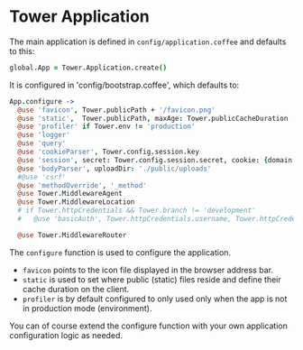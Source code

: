 # Tower Application

The main application is defined in `config/application.coffee` and defaults to this:

```coffeescript
global.App = Tower.Application.create()
```
It is configured in 'config/bootstrap.coffee', which defaults to:

``` coffeescript
App.configure ->
  @use 'favicon', Tower.publicPath + '/favicon.png'
  @use 'static',  Tower.publicPath, maxAge: Tower.publicCacheDuration
  @use 'profiler' if Tower.env != 'production'
  @use 'logger'
  @use 'query'
  @use 'cookieParser', Tower.config.session.key
  @use 'session', secret: Tower.config.session.secret, cookie: {domain: Tower.config.session.cookie.domain}
  @use 'bodyParser', uploadDir: './public/uploads'
  #@use 'csrf'
  @use 'methodOverride', '_method'
  @use Tower.MiddlewareAgent
  @use Tower.MiddlewareLocation
  # if Tower.httpCredentials && Tower.branch != 'development'
  #   @use 'basicAuth', Tower.httpCredentials.username, Tower.httpCredentials.password

  @use Tower.MiddlewareRouter
```

The `configure` function is used to configure the application.

* `favicon` points to the icon file displayed in the browser address bar.
* `static` is used to set where public (static) files reside and define their cache duration on the client.
* `profiler` is by default configured to only used only when the app is not in production mode (environment).

You can of course extend the configure function with your own application configuration logic as needed.
